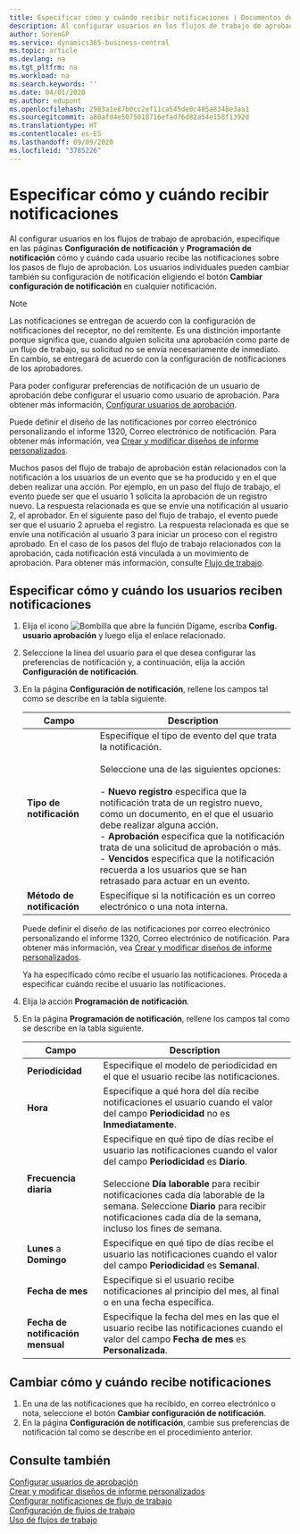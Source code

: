 ```yaml
---
title: Especificar cómo y cuándo recibir notificaciones | Documentos de Microsoft
description: Al configurar usuarios en los flujos de trabajo de aprobación, especifique en las páginas Configuración de notificación y Programación de notificación cómo y cuándo cada usuario recibe las notificaciones sobre los pasos de flujo de aprobación. Los usuarios individuales pueden cambiar también su configuración de notificación eligiendo el botón Cambiar configuración de notificación en cualquier notificación.
author: SorenGP
ms.service: dynamics365-business-central
ms.topic: article
ms.devlang: na
ms.tgt_pltfrm: na
ms.workload: na
ms.search.keywords: ''
ms.date: 04/01/2020
ms.author: edupont
ms.openlocfilehash: 2983a1e87b0cc2ef11ca545de0c485a8348e3aa1
ms.sourcegitcommit: a80afd4e5075018716efad76d82a54e158f1392d
ms.translationtype: HT
ms.contentlocale: es-ES
ms.lasthandoff: 09/09/2020
ms.locfileid: "3785226"
---
```

# <a name="specify-when-and-how-to-receive-notifications"></a>Especificar cómo y cuándo recibir notificaciones
Al configurar usuarios en los flujos de trabajo de aprobación, especifique en las páginas **Configuración de notificación** y **Programación de notificación** cómo y cuándo cada usuario recibe las notificaciones sobre los pasos de flujo de aprobación. Los usuarios individuales pueden cambiar también su configuración de notificación eligiendo el botón **Cambiar configuración de notificación** en cualquier notificación.  

> [!NOTE]
> Las notificaciones se entregan de acuerdo con la configuración de notificaciones del receptor, no del remitente. Es una distinción importante porque significa que, cuando alguien solicita una aprobación como parte de un flujo de trabajo, su solicitud no se envía necesariamente de inmediato. En cambio, se entregará de acuerdo con la configuración de notificaciones de los aprobadores. 

 Para poder configurar preferencias de notificación de un usuario de aprobación debe configurar el usuario como usuario de aprobación. Para obtener más información, [Configurar usuarios de aprobación](across-how-to-set-up-approval-users.md).  

 Puede definir el diseño de las notificaciones por correo electrónico personalizando el informe 1320, Correo electrónico de notificación. Para obtener más información, vea [Crear y modificar diseños de informe personalizados](ui-how-create-custom-report-layout.md).  

 Muchos pasos del flujo de trabajo de aprobación están relacionados con la notificación a los usuarios de un evento que se ha producido y en el que deben realizar una acción. Por ejemplo, en un paso del flujo de trabajo, el evento puede ser que el usuario 1 solicita la aprobación de un registro nuevo. La respuesta relacionada es que se envíe una notificación al usuario 2, el aprobador. En el siguiente paso del flujo de trabajo, el evento puede ser que el usuario 2 aprueba el registro. La respuesta relacionada es que se envíe una notificación al usuario 3 para iniciar un proceso con el registro aprobado. En el caso de los pasos del flujo de trabajo relacionados con la aprobación, cada notificación está vinculada a un movimiento de aprobación. Para obtener más información, consulte [Flujo de trabajo](across-workflow.md).  

## <a name="specify-when-and-how-users-receive-notifications"></a>Especificar cómo y cuándo los usuarios reciben notificaciones  

1.  Elija el icono ![Bombilla que abre la función Dígame](media/ui-search/search_small.png "Dígame qué desea hacer"), escriba **Config. usuario aprobación** y luego elija el enlace relacionado.  
2.  Seleccione la línea del usuario para el que desea configurar las preferencias de notificación y, a continuación, elija la acción **Configuración de notificación**.  
3.  En la página **Configuración de notificación**, rellene los campos tal como se describe en la tabla siguiente.  

    |Campo|Description|  
    |---------------------------------|---------------------------------------|  
    |**Tipo de notificación**|Especifique el tipo de evento del que trata la notificación.<br /><br /> Seleccione una de las siguientes opciones:<br /><br /> -   **Nuevo registro** especifica que la notificación trata de un registro nuevo, como un documento, en el que el usuario debe realizar alguna acción.<br />-   **Aprobación** especifica que la notificación trata de una solicitud de aprobación o más.<br />-   **Vencidos** especifica que la notificación recuerda a los usuarios que se han retrasado para actuar en un evento.|  
    |**Método de notificación**|Especifique si la notificación es un correo electrónico o una nota interna.|

    Puede definir el diseño de las notificaciones por correo electrónico personalizando el informe 1320, Correo electrónico de notificación. Para obtener más información, vea [Crear y modificar diseños de informe personalizados](ui-how-create-custom-report-layout.md).

    Ya ha especificado cómo recibe el usuario las notificaciones. Proceda a especificar cuándo recibe el usuario las notificaciones.  

4.  Elija la acción **Programación de notificación**.  
5.  En la página **Programación de notificación**, rellene los campos tal como se describe en la tabla siguiente.  

    |Campo|Description|  
    |---------------------------------|---------------------------------------|  
    |**Periodicidad**|Especifique el modelo de periodicidad en el que el usuario recibe las notificaciones.|  
    |**Hora**|Especifique a qué hora del día recibe notificaciones el usuario cuando el valor del campo **Periodicidad** no es **Inmediatamente**.|  
    |**Frecuencia diaria**|Especifique en qué tipo de días recibe el usuario las notificaciones cuando el valor del campo **Periodicidad** es **Diario**.<br /><br /> Seleccione **Día laborable** para recibir notificaciones cada día laborable de la semana. Seleccione **Diario** para recibir notificaciones cada día de la semana, incluso los fines de semana.|  
    |**Lunes** a **Domingo**|Especifique en qué tipo de días recibe el usuario las notificaciones cuando el valor del campo **Periodicidad** es **Semanal**.|  
    |**Fecha de mes**|Especifique si el usuario recibe notificaciones al principio del mes, al final o en una fecha específica.|  
    |**Fecha de notificación mensual**|Especifique la fecha del mes en las que el usuario recibe las notificaciones cuando el valor del campo **Fecha de mes** es **Personalizada**.|  

## <a name="change-when-and-how-you-receive-notifications"></a>Cambiar cómo y cuándo recibe notificaciones  
1.  En una de las notificaciones que ha recibido, en correo electrónico o nota, seleccione el botón **Cambiar configuración de notificación**.  
2.  En la página **Configuración de notificación**, cambie sus preferencias de notificación tal como se describe en el procedimiento anterior.  

## <a name="see-also"></a>Consulte también  
 [Configurar usuarios de aprobación](across-how-to-set-up-approval-users.md)   
 [Crear y modificar diseños de informe personalizados](ui-how-create-custom-report-layout.md)   
 [Configurar notificaciones de flujo de trabajo](across-setting-up-workflow-notifications.md)   
 [Configuración de flujos de trabajo](across-set-up-workflows.md)   
 [Uso de flujos de trabajo](across-use-workflows.md)

